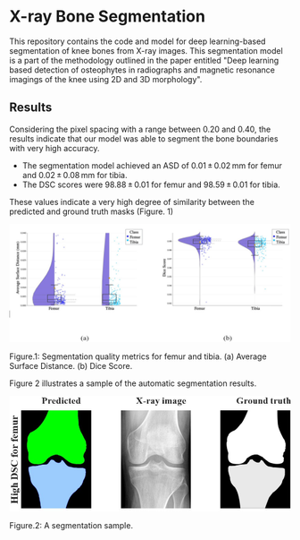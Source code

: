 # X-ray Bone Segmentation

This repository contains the code and model for deep learning-based segmentation of knee bones from X-ray images. This segmentation model is a part of the methodology outlined in the paper entitled "Deep learning based detection of osteophytes in radiographs and magnetic resonance imagings of the knee using 2D and 3D morphology".

## Results

Considering the pixel spacing with a range between 0.20 and 0.40, the results indicate that our model was able to segment the bone boundaries with very high accuracy. 

- The segmentation model achieved an ASD of 0.01 ± 0.02 mm for femur and 0.02 ± 0.08 mm for tibia.
- The DSC scores were 98.88 ± 0.01 for femur and 98.59 ± 0.01 for tibia.

These values indicate a very high degree of similarity between the predicted and ground truth masks (Figure. 1)

![Figure.1: Segmentation quality metrics for femur and tibia. (a) Average Surface Distance. (b) Dice Score. ](figs/figure1.jpeg)

Figure.1: Segmentation quality metrics for femur and tibia. (a) Average Surface Distance. (b) Dice Score. 

Figure 2 illustrates a sample of the automatic segmentation results.

![Figure.2: A segmentation sample.](figs/figure2.jpeg)

Figure.2: A segmentation sample. 


